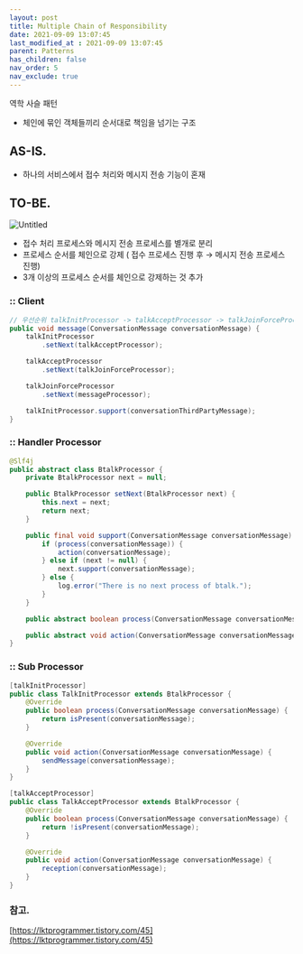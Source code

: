 ```yaml
---
layout: post
title: Multiple Chain of Responsibility
date: 2021-09-09 13:07:45
last_modified_at : 2021-09-09 13:07:45
parent: Patterns
has_children: false
nav_order: 5
nav_exclude: true
---
```


역학 사슬 패턴

- 체인에 묶인 객체들끼리 순서대로 책임을 넘기는 구조

## AS-IS.

- 하나의 서비스에서 접수 처리와 메시지 전송 기능이 혼재

## TO-BE.

![Untitled](../img/cor.png)

- 접수 처리 프로세스와 메시지 전송 프로세스를 별개로 분리
- 프로세스 순서를 체인으로 강제 ( 접수 프로세스 진행 후 → 메시지 전송 프로세스 진행)
- 3개 이상의 프로세스 순서를 체인으로 강제하는 것 추가

### :: Client

```java
// 우선순위 talkInitProcessor -> talkAcceptProcessor -> talkJoinForceProcessor -> messageProcessor
public void message(ConversationMessage conversationMessage) {
    talkInitProcessor
        .setNext(talkAcceptProcessor);

    talkAcceptProcessor
        .setNext(talkJoinForceProcessor);

    talkJoinForceProcessor
        .setNext(messageProcessor);

    talkInitProcessor.support(conversationThirdPartyMessage);
}
```

### :: Handler Processor

```java
@Slf4j
public abstract class BtalkProcessor {
    private BtalkProcessor next = null;

    public BtalkProcessor setNext(BtalkProcessor next) {
        this.next = next;
        return next;
    }

    public final void support(ConversationMessage conversationMessage) {
        if (process(conversationMessage)) {
            action(conversationMessage);
        } else if (next != null) {
            next.support(conversationMessage);
        } else {
            log.error("There is no next process of btalk.");
        }
    }

    public abstract boolean process(ConversationMessage conversationMessage);

    public abstract void action(ConversationMessage conversationMessage);
}
```

### :: Sub Processor

```java
[talkInitProcessor]
public class TalkInitProcessor extends BtalkProcessor {
    @Override
    public boolean process(ConversationMessage conversationMessage) {
        return isPresent(conversationMessage);
    }

    @Override
    public void action(ConversationMessage conversationMessage) {
        sendMessage(conversationMessage);
    }
}

[talkAcceptProcessor]
public class TalkAcceptProcessor extends BtalkProcessor {
    @Override
    public boolean process(ConversationMessage conversationMessage) {
        return !isPresent(conversationMessage);
    }

    @Override
    public void action(ConversationMessage conversationMessage) {
        reception(conversationMessage);
    }
}
```

### 참고.

[https://lktprogrammer.tistory.com/45](https://lktprogrammer.tistory.com/45)